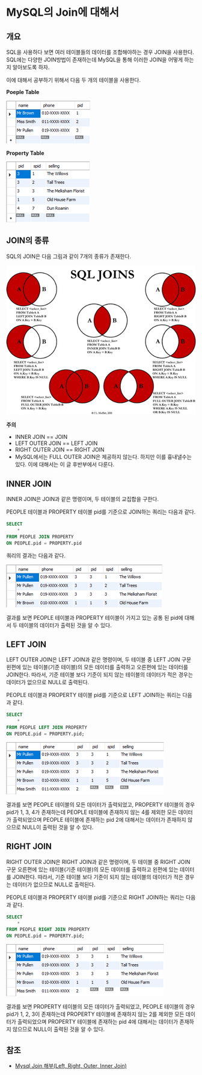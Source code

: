 # MySQL의 Join에 대해서

## 개요

SQL을 사용하다 보면 여러 테이블들의 데이터를 조합해야하는 경우 JOIN을 사용한다. SQL에는 다양한 JOIN방법이 존재하는데 MySQL을 통해 이러한 JOIN을 어떻게 하는지 알아보도록 하자.

이에 대해서 공부하기 위해서 다음 두 개의 테이블을 사용한다. 

**Poeple Table**

![people_table](./table_1.png)

**Property Table**

![property table](./table_2.png)

## JOIN의 종류

SQL의 JOIN은 다음 그림과 같이 7개의 종류가 존재한다. 

![Visual_SQL_JOIN_V2.png](./Visual_SQL_JOINS_V2.png)

**주의**
* INNER JOIN == JOIN
* LEFT OUTER JOIN == LEFT JOIN
* RIGHT OUTER JOIN == RIGHT JOIN
* MySQL에서는 FULL OUTER JOIN은 제공하지 않는다. 하지만 이를 흉내낼수는 있다. 이에 대해서는 이 글 후반부에서 다룬다. 

## INNER JOIN

INNER JOIN은 JOIN과 같은 명령이며, 두 테이블의 교집합을 구한다. 

PEOPLE 테이블과 PROPERTY 테이블 pid를 기준으로 JOIN하는 쿼리는 다음과 같다. 

```sql
SELECT 
	* 
FROM PEOPLE JOIN PROPERTY
ON PEOPLE.pid = PROPERTY.pid
```

쿼리의 결과는 다음과 같다. 

![result of inner join](./inner_join.png)

결과를 보면 PEOPLE 테이블과 PROPERTY 테이블이 가지고 있는 공통 된 pid에 대해서 두 테이블의 데이터가 출력된 것을 알 수 있다.

## LEFT JOIN

LEFT OUTER JOIN은 LEFT JOIN과 같은 명령이며, 두 테이블 중 LEFT JOIN 구문 왼편에 있는 테이블(기준 테이블)의 모든 데이터를 출력하고 오른편에 있는 데이터를 JOIN한다.
따라서, 기준 테이블 보다 기준이 되지 않는 테이블의 데이터가 적은 경우는 데이터가 없으므로 NULL로 출력된다. 

PEOPLE 테이블과 PROPERTY 테이블 pid를 기준으로 LEFT JOIN하는 쿼리는 다음과 같다. 

```sql
SELECT
	*
FROM PEOPLE LEFT JOIN PROPERTY
ON PEOPLE.pid = PROPERTY.pid;
```

![result of left join](./left_join.png)

결과를 보면 PEOPLE 테이블의 모든 데이터가 출력되었고, PROPERTY 테이블의 경우 pid가 1, 3, 4가 존재하는데 PEOPLE 테이블에 존재하지 않는 4를 제외한 모든 데이터가 출력되었으며
PEOPLE 테이블에 존재하는 pid 2에 대해서는 데이터가 존재하지 않으므로 NULL이 출력된 것을 알 수 있다. 

## RIGHT JOIN

RIGHT OUTER JOIN은 RIGHT JOIN과 같은 명령이며, 두 테이블 중 RIGHT JOIN 구문 오른편에 있는 테이블(기준 테이블)의 모든 데이터를 출력하고 왼편에 있는 데이터를 JOIN한다.
따라서, 기준 테이블 보다 기준이 되지 않는 테이블의 데이터가 적은 경우는 데이터가 없으므로 NULL로 출력된다. 

PEOPLE 테이블과 PROPERTY 테이블 pid를 기준으로 RIGHT JOIN하는 쿼리는 다음과 같다. 

```sql
SELECT
	*
FROM PEOPLE RIGHT JOIN PROPERTY
ON PEOPLE.pid = PROPERTY.pid;
```

![result of right join](./left_join.png)

결과를 보면 PROPERTY 테이블의 모든 데이터가 출력되었고, PEOPLE 테이블의 경우 pid가 1, 2, 3이 존재하는데 PROPERTY 테이블에 존재하지 않는 2를 제외한 모든 데이터가 출력되었으며
PROPERTY 테이블에 존재하는 pid 4에 대해서는 데이터가 존재하지 않으므로 NULL이 출력된 것을 알 수 있다. 

## 참조

* [Mysql Join 해부(Left, Right, Outer, Inner Join)](http://rapapa.net/?p=311)